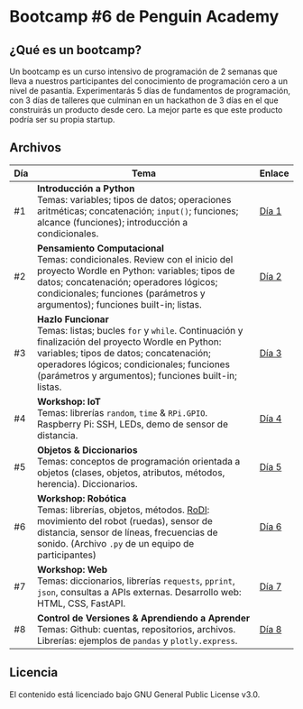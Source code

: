 # Bootcamp #6 de Penguin Academy

## ¿Qué es un bootcamp?
Un bootcamp es un curso intensivo de programación de 2 semanas que lleva a nuestros participantes del conocimiento de programación cero a un nivel de pasantía. Experimentarás 5 días de fundamentos de programación, con 3 días de talleres que culminan en un hackathon de 3 días en el que construirás un producto desde cero. La mejor parte es que este producto podría ser su propia startup.

## Archivos
| Día | Tema | Enlace |
| --- | --- | --- |
| #1 | **Introducción a Python** <br> Temas: variables; tipos de datos; operaciones aritméticas; concatenación; `input()`; funciones; alcance (funciones); introducción a condicionales.| [Día 1](https://github.com/penguin-academy/bootcamp-6/blob/main/dia1.ipynb) |
| #2 | **Pensamiento Computacional** <br> Temas: condicionales. Review con el inicio del proyecto Wordle en Python: variables; tipos de datos; concatenación; operadores lógicos; condicionales; funciones (parámetros y argumentos); funciones built-in; listas.| [Día 2](https://github.com/penguin-academy/bootcamp-6/blob/main/dia2.ipynb) |
| #3 | **Hazlo Funcionar** <br> Temas: listas; bucles `for` y `while`. Continuación y finalización del proyecto Wordle en Python: variables; tipos de datos; concatenación; operadores lógicos; condicionales; funciones (parámetros y argumentos); funciones built-in; listas.| [Día 3](https://github.com/penguin-academy/bootcamp-6/blob/main/dia3.ipynb) |
| #4 | **Workshop: IoT** <br> Temas: librerías `random`, `time` & `RPi.GPIO`. Raspberry Pi: SSH, LEDs, demo de sensor de distancia. | [Día 4](https://github.com/penguin-academy/bootcamp-6/tree/main/dia4) |
| #5 | **Objetos & Diccionarios** <br> Temas: conceptos de programación orientada a objetos (clases, objetos, atributos, métodos, herencia). Diccionarios. | [Día 5](https://github.com/penguin-academy/bootcamp-6/blob/main/dia5.ipynb) |
| #6 | **Workshop: Robótica** <br> Temas: librerías, objetos, métodos. [RoDI](https://github.com/rodibot): movimiento del robot (ruedas), sensor de distancia, sensor de líneas, frecuencias de sonido. (Archivo `.py` de un equipo de participantes)| [Día 6](https://github.com/penguin-academy/bootcamp-6/blob/main/dia6.py) |
| #7 | **Workshop: Web** <br> Temas: diccionarios, librerías `requests`, `pprint`, `json`, consultas a APIs externas. Desarrollo web: HTML, CSS, FastAPI. | [Día 7](https://github.com/penguin-academy/bootcamp-6/tree/main/dia7) |
| #8 | **Control de Versiones & Aprendiendo a Aprender** <br> Temas: Github: cuentas, repositorios, archivos. Librerías: ejemplos de `pandas` y `plotly.express`. | [Día 8](https://github.com/penguin-academy/bootcamp-6/blob/main/dia8.ipynb) |

## Licencia
El contenido está licenciado bajo GNU General Public License v3.0.
